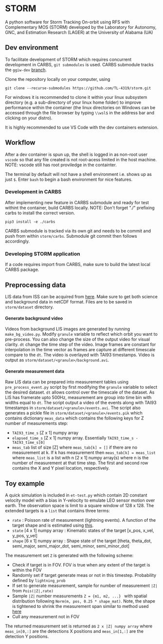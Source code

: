 STORM
======
A python software for Storm Tracking On-orbit using RFS with Complementary MOS (STORM) developed by the Laboratory for Autonomy, GNC, and Estimation Research (LAGER) at the University of Alabama (UA)

## Dev environment
To facilitate development of STORM which requires concurrent development in CARBS, ```git submodules``` is used. CARBS submodule tracks the ```ggiw-dev``` [branch](https://github.com/drjdlarson/carbs/tree/ggiw-dev).

Clone the repository locally on your computer, using

```
git clone --recurse-submodules https://github.com/TL-4319/storm.git
```

For windows it is recommended to clone it within your linux subsystem directory (e.g. a sub-directory of your linux home folder) to improve performance within the container (the linux directories on Windows can be accessed through the file browser by typing ```\\wsl$``` in the address bar and clicking on your distro).

It is highly recommended to use VS Code with the dev containers extension. 

## Workflow
After a dev container is spun up, the shell is logged in as non-root user ```vscode``` so that any file created is not root-acess limited in the host machine. NOTE: vscode still has root proviledge in the containter.

The terminal by default will not have a shell environment i.e. shows up as just ```$```. Enter ```bash``` to begin a bash environment for nice features.

### Development in CARBS
After implementing new feature in CARBS submodule and ready for test withint the container, build CARBS locally. NOTE: Don't forget "./" prefixing carbs to install the correct version.

```
pip3 install -e ./carbs
```

CARBS submodule is tracked via its own git and needs to be commit and push from within ```storm/carbs```. Submodule git commit then follows accordingly.

### Developing STORM application
If a code requires import from CARBS, make sure to build the latest local CARBS package.

## Preprocessing data
LIS data from ISS can be acquired from [here](https://search.earthdata.nasa.gov/search?q=lightning&fi=LIS). Make sure to get both science and background data in netCDF format. Files are to be saved in ```storm/dataset``` directory.

#### Generate background video
Videos from background LIS images are generated by running ```make_bg_video.py```. Modify ```granule``` variable to reflect which orbit you want to pre-process. You can also change the size of the output video for visual clarity. ```dt``` change the time step of the video. Image frames are constant for interpolation in the time vector as frames are capture at different timescale compare to the ```dt```. The video is overlayed with TAI93 timestamps. Video is output as ```storm/dataset/<granule>/background.avi```.

#### Generate measurement data
Raw LIS data can be prepared into measurement tables using ```pre_process_event.py``` script by first modifying the ```granule``` variable to select the desired dataset. ```dt``` allows control over the timescale of the dataset. As LIS has framerate upto 500Hz, measurement are group into time bin with widths equal to ```dt```. The script output a video of the events along with TAI93 timestamps in ```storm/dataset/<granule>/events.avi```. The script also generates a pickle file in ```storm/dataset/<granule>/events.pik``` which contains dictionary ```meas_data``` which contains the following keys for Z number of measurements step:
- ```TAI93_time_s``` [Z x 1] numpy array
- ```elapsed_time_s``` [Z x 1] numpy array. Essentially ```TAI93_time_s - TAI93_time_s[0]```
- ```meas_tab``` list of size [Z] where ```meas_tab[k] = []``` if there are no measurement at k. If k has measurement then ```meas_tab[k] = meas_list``` where ```meas_list``` is a list with n [2 x 1] numpy array(s) where n is the number of measurement at that time step. The first and second row contains the X and Y pixel location, respectively. 

## Toy example
A quick simulation is included in ```et-test.py``` which contain 2D constant velocity model with a bias in Y-velocity to emulate LEO sensor motion over earth. The observation space is limit to a square window of 128 x 128. The extended targets is a ```list``` that contains three terms:
-   ```rate``` : Poisson rate of measurement (lightning events). A function of the target shape and is estimated using [this](./ref/lightning_mapper/Journal%20of%20Geophysical%20Research%20%20Atmospheres%20-%202008%20-%20Deierling%20-%20Total%20lightning%20activity%20as%20an%20indicator%20of%20updraft.pdf).
- ```state``` [4 x 1] numpy array : Kinematic states of the target [x_pos, x_vel, y_pos, y_vel] 
- ```shape``` [6 x 1] numpy array : Shape state of the target [theta, theta_dot, semi_major, semi_major_dot, semi_minor, semi_minor_dot]

The measurement set ```Z``` is generated with the following scheme:
- Check if target is in FOV. FOV is true when any extent of the target is within the FOV
- Randomly set if target generate meas or not in this timestep. Probability defined by ```lightning_prob```
- If set to generate measurement, sample for number of measurement ```|Z|``` from ```Pois(|Z|,rate)```
- Sample ```|Z|``` number measurements ```Z = {m1, m2, ...} ``` with spatial distribution following ```Norm(m, pos, 0.25 * shape_mat)```. Note, the shape is tightened to shrink the measurement span similar to method used [here](/ref/GGIW/Tracking_of_Extended_Objects_and_Group_Targets_Using_Random_Matrices.pdf)
- Cull any measurement not in FOV

The returned measurement set is returned as ```2 x |Z| numpy array``` where ```meas_in[0,:]``` are the detections X positions and ```meas_in[1,:]``` are the detection Y positions.

